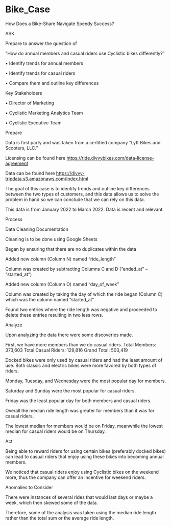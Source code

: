 # Bike_Case

How Does a Bike-Share Navigate Speedy Success?

ASK

Prepare to answer the question of 

“How do annual members and casual riders use Cyclistic bikes differently?”

  •	Identify trends for annual members

  •	Identify trends for casual riders

  •	Compare them and outline key differences

Key Stakeholders
  
  •	Director of Marketing
  
  •	Cyclistic Marketing Analytics Team
  
  •	Cyclistic Executive Team

Prepare


Data is first party and was taken from a certified company “Lyft Bikes and Scooters, LLC.”

Licensing can be found here https://ride.divvybikes.com/data-license-agreement

Data can be found here https://divvy-tripdata.s3.amazonaws.com/index.html

The goal of this case is to identify trends and outline key differences between the two types of customers, and this data allows us to solve the problem in hand so we can conclude that we can rely on this data.

This data is from January 2022 to March 2022. Data is recent and relevant.

Process

Data Cleaning Documentation


Cleaning is to be done using Google Sheets

Began by ensuring that there are no duplicates within the data

Added new column (Column N) named “ride_length”

Column was created by subtracting Columns C and D (“ended_at” – “started_at”)

Added new column (Column O) named “day_of_week”

Column was created by taking the day of which the ride began (Column C) which was the column named “started_at”

Found two entries where the ride length was negative and proceeded to delete these entries resulting in two less rows.

Analyze

Upon analyzing the data there were some discoveries made.

First, we have more members than we do casual riders.
	Total Members: 373,603
	Total Casual Riders: 129,816
	Grand Total: 503,419

Docked bikes were only used by casual riders and had the least amount of use. Both classic and electric bikes were more favored by both types of riders.

Monday, Tuesday, and Wednesday were the most popular day for members.

Saturday and Sunday were the most popular for casual riders.

Friday was the least popular day for both members and casual riders.

Overall the median ride length was greater for members than it was for casual riders.

The lowest median for members would be on Friday, meanwhile the lowest median for casual riders would be on Thursday.

Act

Being able to reward riders for using certain bikes (preferably docked bikes) can lead to casual riders that enjoy using these bikes into becoming annual members.

We noticed that casual riders enjoy using Cyclistic bikes on the weekend more, thus the company can offer an incentive for weekend riders.

Anomalies to Consider

There were instances of several rides that would last days or maybe a week, which then skewed some of the data. 

Therefore, some of the analysis was taken using the median ride length rather than the total sum or the average ride length.
